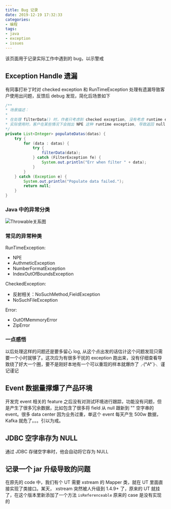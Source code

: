 ```yaml
---
title: Bug 记录
date: 2019-12-19 17:32:33
categories:
- 编程
tags:
- java
- exception
- issues
---
```

该页面用于记录实际工作中遇到的 bug，以示警戒

## Exception Handle 遗漏

有同事打补丁时对 checked exception 和 RunTimeException 处理有遗漏导致客户使用出问题，反馈后 debug 发现，简化后场景如下

```java
/**
* 场景描述：
*
* 在处理 filterData() 时，作者只考虑到 checked exception, 没有考虑 runtime exception.
* 实际使用时，客户在某些情况下会抛出 NPE 这种 runtime exception, 导致返回 null, 显示出现错误
*/
private List<Integer> populateDatas(datas) {
    try {
        for (data : datas) {
            try {
                filterData(data);
            } catch (FilterException fe) {
                System.out.println("Err when filter " + data);
            }
        }
    } catch (Exception e) {
        System.out.println("Populate data failed.");
        return null;
    }
}
```

### Java 中的异常分类

![Throwable关系图](relation.png)

### 常见的异常种类

RunTimeException:

* NPE
* AuthmeticException
* NumberFormatException
* IndexOutOfBoundsException

CheckedException:

* 反射相关：NoSuchMethod,FieldException
* NoSuchFileException

Error:

* OutOfMemmoryError
* ZipError

### 一点感悟

以后处理这样的问题还是要多留心 log, 从这个点出发的话估计这个问题发现只需要一个小时就够了。这次应为有很多干扰的 exception 跑出来，没有仔细查看导致绕了好大一个圈，要不是刚好本地有一个可以重现的样本就爆炸了╭(°A°`)╮ 谨记谨记

## Event 数据量撑爆了产品环境

开发完 event 相关的 feature 之后没有对测试环境进行跟踪，功能没有问题，但是产生了很多冗余数据，比如包含了很多将 field 从 null 跟新到 "" 空字串的 event。很多 data center 因为业务过重，单这个 event 每天产生 500w 数据，Kafka 就危了。。。引以为戒。

## JDBC 空字串存为 NULL

通过 JDBC 存储空字串时，他会自动将它存为 NULL

## 记录一个 jar 升级导致的问题

在原先的 code 中，我们有个 UT 需要 xstream 的 Mapper 类，就在 UT 里面直接实现了类接口。某天， xstream 突然被人升级到 1.4.9+ 了，原来的 UT 就挂了，在这个版本里新添加了一个方法 `isReferenceable` 原来的 case 是没有实现的
